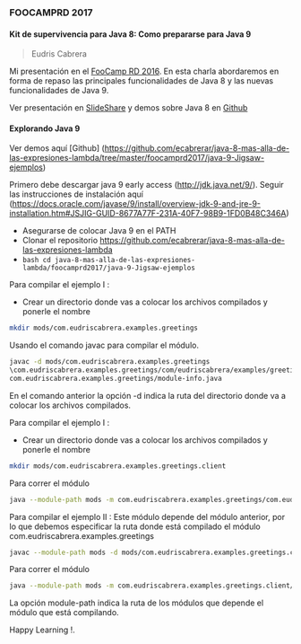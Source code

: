### FOOCAMPRD 2017 

#### Kit de supervivencia para Java 8: Como prepararse para Java 9
> Eudris Cabrera


Mi presentación en el [FooCamp RD 2016](http://foocamp.org.do/). 
En esta charla abordaremos en forma de repaso las principales funcionalidades de Java 8 y las nuevas funcionalidades de Java 9.

Ver presentación en [SlideShare](https://www.slideshare.net/eudris/kit-de-supervivencia-para-java-8-como-prepararse-para-java-9) y demos sobre Java 8 en [Github](https://github.com/ecabrerar/java-8-mas-alla-de-las-expresiones-lambda/tree/master/barcamprd2015/ejemplos)

#### Explorando Java 9
Ver demos aquí [Github] (https://github.com/ecabrerar/java-8-mas-alla-de-las-expresiones-lambda/tree/master/foocamprd2017/java-9-Jigsaw-ejemplos)

Primero debe descargar java 9 early access (http://jdk.java.net/9/). Seguir las instrucciones de instalación aquí (https://docs.oracle.com/javase/9/install/overview-jdk-9-and-jre-9-installation.htm#JSJIG-GUID-8677A77F-231A-40F7-98B9-1FD0B48C346A)

* Asegurarse de colocar Java 9 en el PATH
* Clonar el repositorio https://github.com/ecabrerar/java-8-mas-alla-de-las-expresiones-lambda
* ```bash cd java-8-mas-alla-de-las-expresiones-lambda/foocamprd2017/java-9-Jigsaw-ejemplos```

Para compilar el ejemplo I : 
* Crear un directorio donde vas a colocar los archivos compilados y ponerle el nombre 
```bash 
mkdir mods/com.eudriscabrera.examples.greetings
```
 
Usando el comando javac para compilar el módulo.
```bash
javac -d mods/com.eudriscabrera.examples.greetings
\com.eudriscabrera.examples.greetings/com/eudriscabrera/examples/greetings/Main.java
com.eudriscabrera.examples.greetings/module-info.java

```

En el comando anterior la opción -d indica la ruta del directorio donde va a colocar los archivos compilados.

Para compilar el ejemplo I : 
* Crear un directorio donde vas a colocar los archivos compilados y ponerle el nombre 
```bash 
mkdir mods/com.eudriscabrera.examples.greetings.client
```

Para correr el módulo
```bash
java --module-path mods -m com.eudriscabrera.examples.greetings/com.eudriscabrera.examples.greetings.Main
```

Para compilar el ejemplo II : 
Este módulo depende del módulo anterior, por lo que debemos especificar la ruta donde está compilado el módulo com.eudriscabrera.examples.greetings

```bash
javac --module-path mods -d mods/com.eudriscabrera.examples.greetings.client com.eudriscabrera.examples.greetings.client/module-info.java com.eudriscabrera.examples.greetings.client/com/eudriscabrera/examples/greetings/client/GreetingsClient.java

```

Para correr el módulo
```bash
java --module-path mods -m com.eudriscabrera.examples.greetings.client/com.eudriscabrera.examples.greetings.client.GreetingsClient
```

La opción module-path indica la ruta de los módulos que depende el módulo que está compilando.

Happy Learning !.
